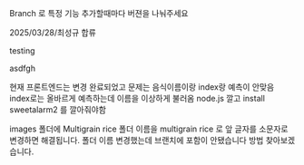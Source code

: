 Branch 로 특정 기능 추가할때마다 버젼을 나눠주세요

2025/03/28/최성규 합류

testing

asdfgh

현재 프론트엔드는 변경 완료되었고 
문제는 음식이름이랑 index랑 예측이 안맞음 index로는 올바르게 예측하는데 이름을 이상하게 불러옴
node.js 깔고 install sweetalarm2 를 깔아줘야함

images 폴더에 Multigrain rice 폴더 이름을 multigrain rice 로 앞 글자를 소문자로 변경하면 해결됩니다.
폴더 이름 변경했는데 브랜치에 포함이 안됐습니다 방법 찾아보겠습니다.
